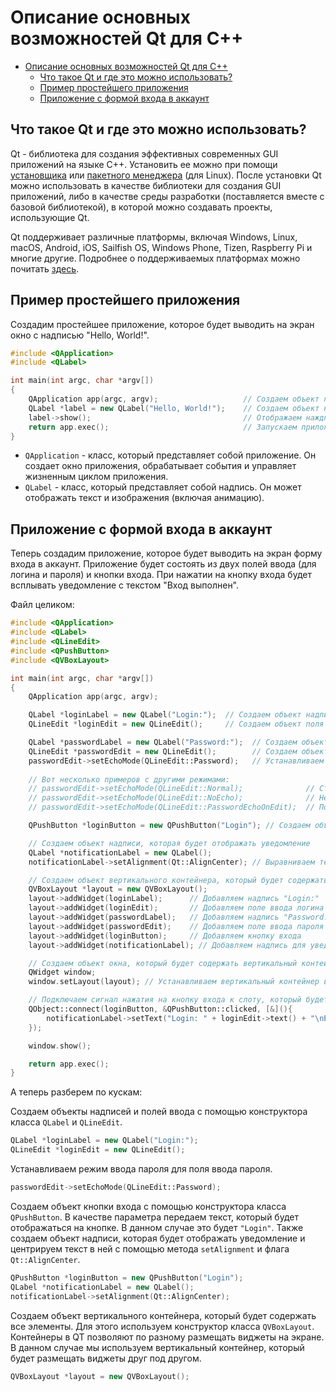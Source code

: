 
# Описание основных возможностей Qt для С++

- [Описание основных возможностей Qt для С++](#описание-основных-возможностей-qt-для-с)
  - [Что такое Qt и где это можно использовать?](#что-такое-qt-и-где-это-можно-использовать)
  - [Пример простейшего приложения](#пример-простейшего-приложения)
  - [Приложение с формой входа в аккаунт](#приложение-с-формой-входа-в-аккаунт)

## Что такое Qt и где это можно использовать?

Qt - библиотека для создания эффективных современных GUI приложений на языке C++. Установить ее можно при помощи [установщика](https://www.qt.io/download) или [пакетного менеджера](https://wiki.qt.io/Install_Qt_5_on_Ubuntu) (для Linux). После установки Qt можно использовать в качестве библиотеки для создания GUI приложений, либо в качестве среды разработки (поставляется вместе с базовой библиотекой), в которой можно создавать проекты, использующие Qt.

Qt поддерживает различные платформы, включая Windows, Linux, macOS, Android, iOS, Sailfish OS, Windows Phone, Tizen, Raspberry Pi и многие другие. Подробнее о поддерживаемых платформах можно почитать [здесь](https://doc.qt.io/qt-5/supported-platforms.html).

## Пример простейшего приложения

Создадим простейшее приложение, которое будет выводить на экран окно с надписью "Hello, World!".

```cpp
#include <QApplication>
#include <QLabel>

int main(int argc, char *argv[])
{
    QApplication app(argc, argv);                   // Создаем объект приложения
    QLabel *label = new QLabel("Hello, World!");    // Создаем объект надписи
    label->show();                                  // Отображаем наждпись на экране
    return app.exec();                              // Запускаем приложение
}
```

- `QApplication` - класс, который представляет собой приложение. Он создает окно приложения, обрабатывает события и управляет жизненным циклом приложения.
- `QLabel` - класс, который представляет собой надпись. Он может отображать текст и изображения (включая анимацию).

## Приложение с формой входа в аккаунт

Теперь создадим приложение, которое будет выводить на экран форму входа в аккаунт. Приложение будет состоять из двух полей ввода (для логина и пароля) и кнопки входа. При нажатии на кнопку входа будет всплывать уведомление с текстом "Вход выполнен".

Файл целиком:

```cpp
#include <QApplication>
#include <QLabel>
#include <QLineEdit>
#include <QPushButton>
#include <QVBoxLayout>

int main(int argc, char *argv[])
{
    QApplication app(argc, argv);

    QLabel *loginLabel = new QLabel("Login:");  // Создаем объект надписи "Login:" 
    QLineEdit *loginEdit = new QLineEdit();     // Создаем объект поля ввода логина

    QLabel *passwordLabel = new QLabel("Password:");  // Создаем объект надписи "Password:"
    QLineEdit *passwordEdit = new QLineEdit();        // Создаем объект поля ввода пароля
    passwordEdit->setEchoMode(QLineEdit::Password);   // Устанавливаем режим ввода пароля
    
    // Вот несколько примеров с другими режимами:
    // passwordEdit->setEchoMode(QLineEdit::Normal);              // Стандартынй режим ввода текста
    // passwordEdit->setEchoMode(QLineEdit::NoEcho);              // Не показывать введенный текст
    // passwordEdit->setEchoMode(QLineEdit::PasswordEchoOnEdit);  // Показывать введенный текст, но скрывать его при потере фокуса

    QPushButton *loginButton = new QPushButton("Login"); // Создаем объект кнопки входа

    // Создаем объект надписи, которая будет отображать уведомление
    QLabel *notificationLabel = new QLabel();
    notificationLabel->setAlignment(Qt::AlignCenter); // Выравниваем текст по центру

    // Создаем объект вертикального контейнера, который будет содержать все элементы
    QVBoxLayout *layout = new QVBoxLayout();
    layout->addWidget(loginLabel);      // Добавляем надпись "Login:"
    layout->addWidget(loginEdit);       // Добавляем поле ввода логина
    layout->addWidget(passwordLabel);   // Добавляем надпись "Password:"
    layout->addWidget(passwordEdit);    // Добавляем поле ввода пароля
    layout->addWidget(loginButton);     // Добавляем кнопку входа
    layout->addWidget(notificationLabel); // Добавляем надпись для уведомления

    // Создаем объект окна, который будет содержать вертикальный контейнер
    QWidget window;
    window.setLayout(layout); // Устанавливаем вертикальный контейнер в качестве менеджера компоновки окна

    // Подключаем сигнал нажатия на кнопку входа к слоту, который будет отображать уведомление
    QObject::connect(loginButton, &QPushButton::clicked, [&](){
        notificationLabel->setText("Login: " + loginEdit->text() + "\nPassword: " + passwordEdit->text());
    });

    window.show();

    return app.exec();
}
```

А теперь разберем по кускам:

Создаем объекты надписей и полей ввода с помощью конструктора класса `QLabel` и `QLineEdit`.

```cpp
QLabel *loginLabel = new QLabel("Login:");
QLineEdit *loginEdit = new QLineEdit();
```

Устанавливаем режим ввода пароля для поля ввода пароля.

```cpp
passwordEdit->setEchoMode(QLineEdit::Password);
```

Создаем объект кнопки входа с помощью конструктора класса `QPushButton`. В качестве параметра передаем текст, который будет отображаться на кнопке. В данном случае это будет `"Login"`. Также создаем объект надписи, которая будет отображать уведомление и центрируем текст в ней с помощью метода `setAlignment` и флага `Qt::AlignCenter`.

```cpp
QPushButton *loginButton = new QPushButton("Login");
QLabel *notificationLabel = new QLabel();
notificationLabel->setAlignment(Qt::AlignCenter);
```

Создаем объект вертикального контейнера, который будет содержать все элементы. Для этого используем конструктор класса `QVBoxLayout`. Контейнеры в QT позволяют по разному размещать виджеты на экране. В данном случае мы используем вертикальный контейнер, который будет размещать виджеты друг под другом. 

```cpp
QVBoxLayout *layout = new QVBoxLayout();
```
